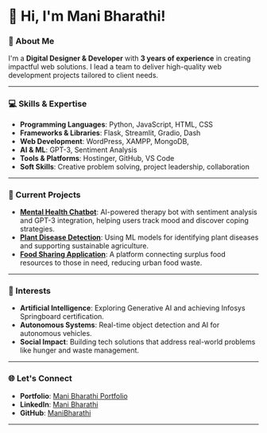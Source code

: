 

# 👋 Hi, I'm Mani Bharathi!

### 🌟 About Me  
I'm a **Digital Designer & Developer** with **3 years of experience** in creating impactful web solutions. I lead a team to deliver high-quality web development projects tailored to client needs. 

---

### 💻 Skills & Expertise  

- **Programming Languages**: Python, JavaScript, HTML, CSS  
- **Frameworks & Libraries**: Flask, Streamlit, Gradio, Dash 
- **Web Development**: WordPress, XAMPP, MongoDB,   
- **AI & ML**: GPT-3, Sentiment Analysis   
- **Tools & Platforms**: Hostinger, GitHub, VS Code 
- **Soft Skills**: Creative problem solving, project leadership, collaboration  

---

### 🚀 Current Projects  

- **[Mental Health Chatbot](https://github.com/manibharathi19/Mental-Health-Chatbot)**: AI-powered therapy bot with sentiment analysis and GPT-3 integration, helping users track mood and discover coping strategies.  
- **[Plant Disease Detection](https://github.com/manibharathi19/Plant-Disease-Detection)**: Using ML models for identifying plant diseases and supporting sustainable agriculture.  
- **[Food Sharing Application](https://github.com/manibharathi19/Food-Bridge)**: A platform connecting surplus food resources to those in need, reducing urban food waste.

---

### 🎯 Interests  

- **Artificial Intelligence**: Exploring Generative AI and achieving Infosys Springboard certification.  
- **Autonomous Systems**: Real-time object detection and AI for autonomous vehicles.  
- **Social Impact**: Building tech solutions that address real-world problems like hunger and waste management.

---

### 🌐 Let's Connect  

- **Portfolio**: [Mani Bharathi Portfolio](https://manibharathi19.github.io/Portfolio/)  
- **LinkedIn**: [Mani Bharathi](https://www.linkedin.com/in/mani-bharathi-r-275190252)  
- **GitHub**: [ManiBharathi](https://github.com/manibharathi19)

--- 


